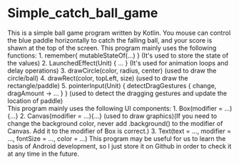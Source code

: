 # Simple_catch_ball_game
This is a simple ball game program written by Kotlin. You mouse can control the blue paddle horizontally to catch the falling ball, and your score is shawn at the top of the screen. 
This program mainly uses the following functions: 1. remember{ mutableStateOf(...) } (It's used to store the state of the values) 2. LaunchedEffect(Unit) { ... } (It's used for animation loops and delay operations) 3. drawCircle(color, radius, center) (used to draw the circle/ball) 4. drawRect(color, topLeft, size) (used to draw the rectangle/paddle)  5. pointerInput(Unit) { detectDragGestures { change, dragAmount -> ... } } (used to detect the dragging gestures and update the location of paddle)  
This program mainly uses the following UI components: 1. Box(modifier = ...) {...}  2. Canvas(modifier = ...){...} (used to draw graphics)(If you need to change the background color, never add .background() to the modifier of Canvas. Add it to the modifier of Box is correct.)  3. Text(text = ..., modifier = ..., fontSize = ..., color = ...)
This program may be useful for us to learn the basis of Android development, so I just store it on Github in order to check it at any time in the future.

